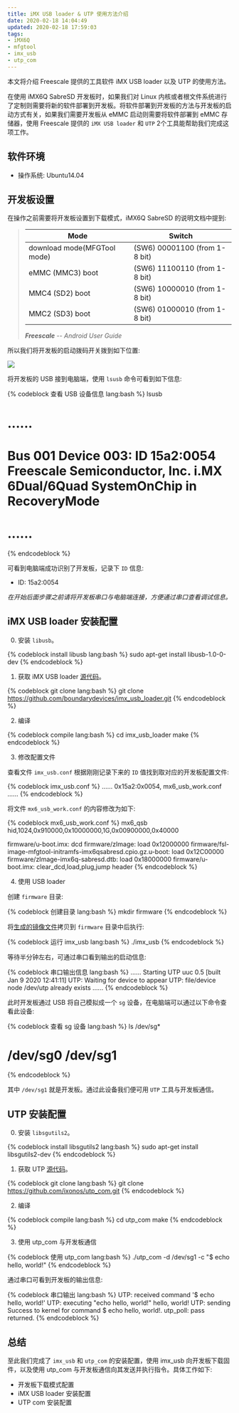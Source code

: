 ```yaml
---
title: iMX USB loader & UTP 使用方法介绍
date: 2020-02-18 14:04:49
updated: 2020-02-18 17:59:03
tags:
- iMX6Q
- mfgtool
- imx_usb
- utp_com
---
```


本文将介绍 Freescale 提供的工具软件 iMX USB loader 以及 UTP 的使用方法。

<!-- more -->

在使用 iMX6Q SabreSD 开发板时，如果我们对 Linux 内核或者根文件系统进行了定制则需要将新的软件部署到开发板。将软件部署到开发板的方法与开发板的启动方式有关，如果我们需要开发板从 eMMC 启动则需要将软件部署到 eMMC 存储器，使用 Freescale 提供的 `iMX USB loader` 和 `UTP` 2个工具能帮助我们完成这项工作。

## 软件环境

- 操作系统: Ubuntu14.04

## 开发板设置

在操作之前需要将开发板设置到下载模式，iMX6Q SabreSD 的说明文档中提到:

> | Mode | Switch |
> | ---  |  ---   |
> | download mode(MFGTool mode) | (SW6) 00001100 (from 1-8 bit) |
> | eMMC (MMC3) boot            | (SW6) 11100110 (from 1-8 bit) |
> | MMC4 (SD2) boot             | (SW6) 10000010 (from 1-8 bit) |
> | MMC2 (SD3) boot             | (SW6) 01000010 (from 1-8 bit) |
>
> ***Freescale*** -- *Android User Guide*

所以我们将开发板的启动拨码开关拨到如下位置:

![](/blog/2020/02/18/iMX-USB-loader-UTP-使用方法介绍/imx-usb-loader-boot-switch.jpg)

将开发板的 USB 接到电脑端，使用 `lsusb` 命令可看到如下信息:

{% codeblock 查看 USB 设备信息 lang:bash %}
lsusb
# ......
# Bus 001 Device 003: ID 15a2:0054 Freescale Semiconductor, Inc. i.MX 6Dual/6Quad SystemOnChip in RecoveryMode
# ......
{% endcodeblock %}

可看到电脑端成功识别了开发板，记录下 `ID` 信息:

- ID: 15a2:0054

*在开始后面步骤之前请将开发板串口与电脑端连接，方便通过串口查看调试信息。*

## iMX USB loader 安装配置

0. 安装 `libusb`。

{% codeblock install libusb lang:bash %}
sudo apt-get install libusb-1.0-0-dev
{% endcodeblock %}

1. 获取 iMX USB loader [源代码](https://github.com/boundarydevices/imx_usb_loader)。

{% codeblock git clone lang:bash %}
git clone https://github.com/boundarydevices/imx_usb_loader.git
{% endcodeblock %}

2. 编译

{% codeblock compile lang:bash %}
cd imx_usb_loader
make
{% endcodeblock %}

3. 修改配置文件

查看文件 `imx_usb.conf` 根据刚刚记录下来的 `ID` 值找到取对应的开发板配置文件:

{% codeblock imx_usb.conf %}
......
0x15a2:0x0054, mx6_usb_work.conf
......
{% endcodeblock %}

将文件 `mx6_usb_work.conf` 的内容修改为如下:

{% codeblock mx6_usb_work.conf %}
mx6_qsb
hid,1024,0x910000,0x10000000,1G,0x00900000,0x40000

firmware/u-boot.imx: dcd
firmware/zImage: load 0x12000000
firmware/fsl-image-mfgtool-initramfs-imx6qsabresd.cpio.gz.u-boot: load 0x12C00000
firmware/zImage-imx6q-sabresd.dtb: load 0x18000000
firmware/u-boot.imx: clear_dcd,load,plug,jump header
{% endcodeblock %}

4. 使用 USB loader

创建 `firmware` 目录:

{% codeblock 创建目录 lang:bash %}
mkdir firmware 
{% endcodeblock %}

将[生成的镜像文件](/blog/2020/02/17/搭建-iMX6Q-SabreSD-Yocto-项目开发环境#编译构建-MFGTool)拷贝到 `firmware` 目录中后执行:

{% codeblock 运行 imx_usb lang:bash %}
./imx_usb 
{% endcodeblock %}

等待半分钟左右，可通过串口看到输出的启动信息:

{% codeblock 串口输出信息 lang:bash %}
......
Starting UTP
uuc 0.5 [built Jan  9 2020 12:41:11]
UTP: Waiting for device to appear
UTP: file/device node /dev/utp already exists
......
{% endcodeblock %}

此时开发板通过 USB 将自己模拟成一个 `sg` 设备，在电脑端可以通过以下命令查看此设备:

{% codeblock 查看 sg 设备 lang:bash %}
ls /dev/sg*
# /dev/sg0  /dev/sg1
{% endcodeblock %}

其中 `/dev/sg1` 就是开发板。通过此设备我们便可用 `UTP` 工具与开发板通信。

## UTP 安装配置

0. 安装 `libsgutils2`。

{% codeblock install libsgutils2 lang:bash %}
sudo apt-get install libsgutils2-dev
{% endcodeblock %}

1. 获取 UTP [源代码](https://github.com/ixonos/utp_com)。

{% codeblock git clone lang:bash %}
git clone https://github.com/ixonos/utp_com.git
{% endcodeblock %}

2. 编译

{% codeblock compile lang:bash %}
cd utp_com
make
{% endcodeblock %}

3. 使用 utp_com 与开发板通信

{% codeblock 使用 utp_com lang:bash %}
./utp_com -d /dev/sg1 -c "$ echo hello, world!"
{% endcodeblock %}

通过串口可看到开发板的输出信息:

{% codeblock 串口输出 lang:bash %}
UTP: received command '$ echo hello, world!'
UTP: executing "echo hello, world!"
hello, world!
UTP: sending Success to kernel for command $ echo hello, world!.
utp_poll: pass returned.
{% endcodeblock %}

## 总结

至此我们完成了 `imx_usb` 和 `utp_com` 的安装配置，使用 imx_usb 向开发板下载固件，以及使用 utp_com 与开发板通信向其发送并执行指令。具体工作如下:

- 开发板下载模式配置
- iMX USB loader 安装配置
- UTP com 安装配置
